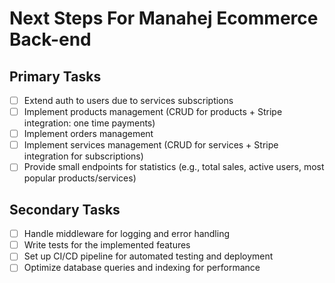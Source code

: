 # Next Steps For Manahej Ecommerce Back-end

## Primary Tasks

- [ ] Extend auth to users due to services subscriptions
- [ ] Implement products management (CRUD for products + Stripe integration: one time payments)
- [ ] Implement orders management
- [ ] Implement services management (CRUD for services + Stripe integration for subscriptions)
- [ ] Provide small endpoints for statistics (e.g., total sales, active users, most popular products/services)

## Secondary Tasks

- [ ] Handle middleware for logging and error handling
- [ ] Write tests for the implemented features
- [ ] Set up CI/CD pipeline for automated testing and deployment
- [ ] Optimize database queries and indexing for performance
